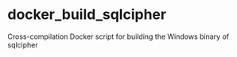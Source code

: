 # docker_build_sqlcipher
Cross-compilation Docker script for building the Windows binary of sqlcipher
